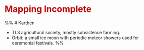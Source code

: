 # <font color="#c00000">Mapping Incomplete</font>
%% # Karthen
- TL3 agricultural society, mostly subsistence farming.
- Orbit: a small ice moon with periodic meteor showers used for ceremonial festivals.
 %%